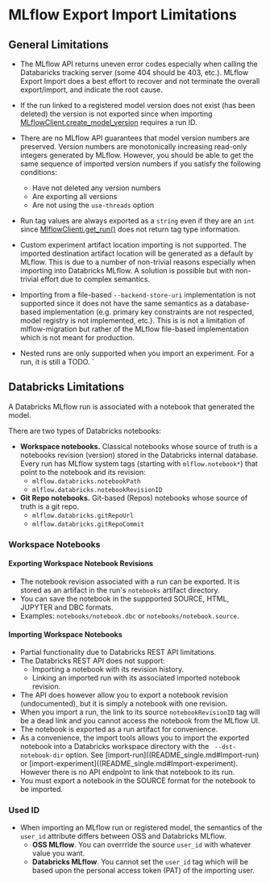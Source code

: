 # MLflow Export Import Limitations


## General Limitations

* The MLflow API returns uneven error codes especially when calling the Databaricks tracking server (some 404 should be 403, etc.).
MLflow Export Import does a best effort to recover and not terminate the overall export/import, and indicate the root cause.

* If the run linked to a registered model version does not exist (has been deleted) the version is not exported 
  since when importing [MLflowClient.create_model_version](https://mlflow.org/docs/latest/python_api/mlflow.client.html#mlflow.client.MlflowClient.create_model_version) requires a run ID.

* There are no MLflow API guarantees that model version numbers are preserved. 
Version numbers are monotonically increasing read-only integers generated by MLflow.
However, you should be able to get the same sequence of imported version numbers if you satisfy the following conditions:
  * Have not deleted any version numbers 
  * Are exporting all versions
  * Are not using the `use-threads` option

* Run tag values are always exported as a `string` even if they are an `int` since [MlflowClienti.get_run()](https://mlflow.org/docs/latest/python_api/mlflow.client.html#mlflow.client.MlflowClient.get_run)  does not return tag type information.

* Custom experiment artifact location importing is not supported.
The imported destination artifact location will be generated as a default by MLflow.
This is due to a number of non-trivial reasons especially when importing into Databricks MLflow.
A solution is possible but with non-trivial effort due to complex semantics.

* Importing from a file-based `--backend-store-uri` implementation is not supported since it does not have the same semantics as a database-based implementation (e.g. primary key constraints are not respected, model registry is not implemented, etc.).
This is is not a limitation of mlflow-migration but rather of the MLflow file-based implementation which is not meant for production.

* Nested runs are only supported when you import an experiment. For a run, it is still a TODO.
`

## Databricks Limitations

A Databricks MLflow run is associated with a notebook that generated the model.

There are two types of Databricks notebooks:
* **Workspace notebooks.** Classical notebooks whose source of truth is a notebooks revision (version) stored in the  Databricks internal database.
Every run has MLflow system tags (starting with `mlflow.notebook*`) that point to the notebook and its revision:
  * `mlflow.databricks.notebookPath`
  * `mlflow.databricks.notebookRevisionID`
* **Git Repo notebooks.** Git-based (Repos) notebooks whose source of truth is a git repo.
  * `mlflow.databricks.gitRepoUrl`
  * `mlflow.databricks.gitRepoCommit`

### Workspace Notebooks

#### Exporting Workspace Notebook Revisions
* The notebook revision associated with a run can be exported. It is stored as an artifact in the run's `notebooks` artifact directory.
*  You can save the notebook in the suppported SOURCE, HTML, JUPYTER and DBC formats. 
*  Examples: `notebooks/notebook.dbc` or `notebooks/notebook.source`.

#### Importing Workspace Notebooks

* Partial functionality due to Databricks REST API limitations.
* The Databricks REST API does not support:
  * Importing a notebook with its revision history.
  * Linking an imported run with its associated imported notebook revision.
* The API does however allow you to export a notebook revision (undocumented), but it is simply a notebook with one revision. 
* When you import a run, the link to its source `notebookRevisionID` tag will be a dead link and you cannot access the notebook from the MLflow UI.
* The notebook is exported as a run artifact for convenience.
* As a convenience, the import tools allows you to import the exported notebook into a Databricks workspace directory with the ` --dst-notebook-dir` option. See [import-run]((README_single.md#Import-run) or [import-experiment]((README_single.md#Import-experiment).
However there is no API endpoint to link that notebook to its run.
* You must export a notebook in the SOURCE format for the notebook to be imported.

### Used ID
* When importing an MLflow run or registered model, the semantics of the `user_id` attribute differs between OSS and Databricks MLflow.
  * **OSS MLflow**. You can overrride the source `user_id` with whatever value you want.
  * **Databricks MLflow**. You cannot set the `user_id` tag  which will be based upon the personal access token (PAT) of the importing user.
